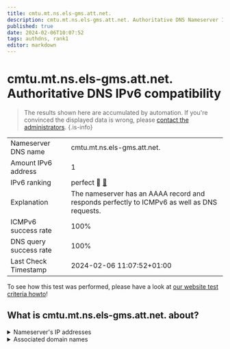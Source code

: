 ```yaml
---
title: cmtu.mt.ns.els-gms.att.net.
description: cmtu.mt.ns.els-gms.att.net. Authoritative DNS Nameserver IPv6 compatibility
published: true
date: 2024-02-06T10:07:52
tags: authdns, rank1
editor: markdown
---
```


# cmtu.mt.ns.els-gms.att.net. Authoritative DNS IPv6 compatibility

> The results shown here are accumulated by automation. If you're convinced the displayed data is wrong, please [contact the administrators](/howto/chat). 
{.is-info}




|   |   |
| - | - |
| Nameserver DNS name | cmtu.mt.ns.els-gms.att.net.
| Amount IPv6 address | 1
| IPv6 ranking | perfect :1st_place_medal: [🔗](/howto/ranking) |
| Explanation | The nameserver has an AAAA record and responds perfectly to ICMPv6 as well as DNS requests. |
| ICMPv6 success rate | 100%|
| DNS query success rate | 100% |
| Last Check Timestamp | 2024-02-06 11:07:52+01:00 |

To see how this test was performed, please have a look at [our website test criteria howto](/howto/testcriteria/authdns)!


## What is cmtu.mt.ns.els-gms.att.net. about?




<details>
<summary>Nameserver's IP addresses</summary>

2001:1890:1ff:9f1:99:99:99:132

</details>



<details>
<summary>Associated domain names</summary>

www.merck.com

www.msd.com

</details>
